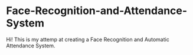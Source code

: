 # Face-Recognition-and-Attendance-System
Hi! This is my attemp at creating a Face Recognition and Automatic Attendance System.
